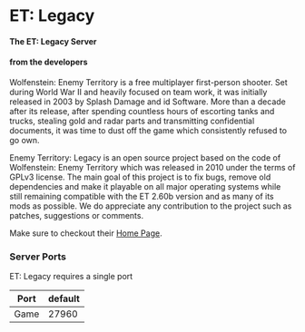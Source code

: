 # ET: Legacy

#### The ET: Legacy Server


#### from the developers

Wolfenstein: Enemy Territory is a free multiplayer first-person shooter. Set during World War II and heavily focused on team work, it was initially released in 2003 by Splash Damage and id Software. More than a decade after its release, after spending countless hours of escorting tanks and trucks, stealing gold and radar parts
and transmitting confidential documents, it was time to dust off the game which consistently refused to go own.

Enemy Territory: Legacy is an open source project based on the code of Wolfenstein: Enemy Territory which was released in 2010 under the terms of GPLv3 license. The main goal of this project is to fix bugs, remove old dependencies and make it playable on all major operating systems while still remaining compatible with the ET 2.60b version and as many of its mods as possible. We do appreciate any contribution to the project such as patches, suggestions or comments. 

Make sure to checkout their [Home Page]([https://factorio.com/starter-page](https://www.etlegacy.com/)).

### Server Ports
ET: Legacy requires a single port  

| Port    | default |
|---------|---------|
| Game    | 27960   |